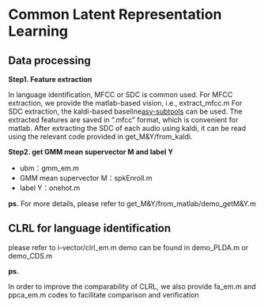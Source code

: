 # Common Latent Representation Learning  #
## Data processing  ##
**Step1. Feature extraction**

In language identification, MFCC or SDC is common used.
For MFCC extraction, we provide the matlab-based vision, i.e., extract_mfcc.m
For SDC extraction, the kaldi-based baseline[asv-subtools](https://github.com/Snowdar/asv-subtools "asv-subtools") can be used. The extracted features are saved in “.mfcc” format, which is convenient for matlab. After extracting the SDC of each audio using kaldi, it can be read using the relevant code provided in get_M&Y/from_kaldi.


**Step2. get GMM mean supervector M and label Y**

- ubm：gmm_em.m
- GMM mean supervector M：spkEnroll.m
- label Y：onehot.m

**ps.**
For more details, please refer to get_M&Y/from_matlab/demo_getM&Y.m


## CLRL for language identification ##
please refer to i-vector/clrl_em.m
demo can be found in demo_PLDA.m or demo_CDS.m


**ps.**

In order to improve the comparability of CLRL, we also provide fa_em.m and ppca_em.m codes to facilitate comparison and verification





